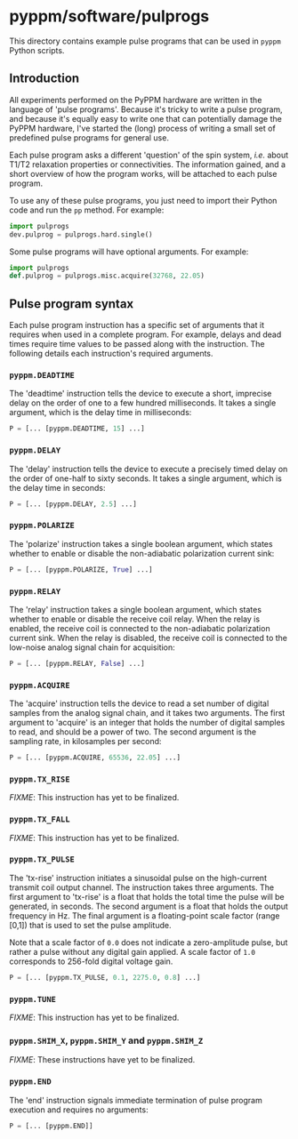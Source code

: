 # pyppm/software/pulprogs

This directory contains example pulse programs that can be used in `pyppm`
Python scripts.

## Introduction

All experiments performed on the PyPPM hardware are written in the language of
'pulse programs'. Because it's tricky to write a pulse program, and because
it's equally easy to write one that can potentially damage the PyPPM hardware,
I've started the (long) process of writing a small set of predefined pulse
programs for general use.

Each pulse program asks a different 'question' of the spin system, _i.e._ about
T1/T2 relaxation properties or connectivities. The information gained, and a
short overview of how the program works, will be attached to each pulse
program.

To use any of these pulse programs, you just need to import their Python code
and run the `pp` method. For example:

```python
import pulprogs
dev.pulprog = pulprogs.hard.single()
```

Some pulse programs will have optional arguments. For example:

```python
import pulprogs
def.pulprog = pulprogs.misc.acquire(32768, 22.05)
```

## Pulse program syntax

Each pulse program instruction has a specific set of arguments that it requires
when used in a complete program. For example, delays and dead times require
time values to be passed along with the instruction. The following details
each instruction's required arguments.

### `pyppm.DEADTIME`

The 'deadtime' instruction tells the device to execute a short, imprecise
delay on the order of one to a few hundred milliseconds. It takes a single
argument, which is the delay time in milliseconds:

```python
P = [... [pyppm.DEADTIME, 15] ...]
```

### `pyppm.DELAY`

The 'delay' instruction tells the device to execute a precisely timed delay
on the order of one-half to sixty seconds. It takes a single argument, which
is the delay time in seconds:

```python
P = [... [pyppm.DELAY, 2.5] ...]
```

### `pyppm.POLARIZE`

The 'polarize' instruction takes a single boolean argument, which states
whether to enable or disable the non-adiabatic polarization current sink:

```python
P = [... [pyppm.POLARIZE, True] ...]
```

### `pyppm.RELAY`

The 'relay' instruction takes a single boolean argument, which states
whether to enable or disable the receive coil relay. When the relay is
enabled, the receive coil is connected to the non-adiabatic polarization
current sink. When the relay is disabled, the receive coil is connected
to the low-noise analog signal chain for acquisition:

```python
P = [... [pyppm.RELAY, False] ...]
```

### `pyppm.ACQUIRE`

The 'acquire' instruction tells the device to read a set number of digital
samples from the analog signal chain, and it takes two arguments. The first
argument to 'acquire' is an integer that holds the number of digital samples
to read, and should be a power of two. The second argument is the sampling
rate, in kilosamples per second:

```python
P = [... [pyppm.ACQUIRE, 65536, 22.05] ...]
```

### `pyppm.TX_RISE`

_FIXME_: This instruction has yet to be finalized.

### `pyppm.TX_FALL`

_FIXME_: This instruction has yet to be finalized.

### `pyppm.TX_PULSE`

The 'tx-rise' instruction initiates a sinusoidal pulse on the high-current
transmit coil output channel. The instruction takes three arguments. The
first argument to 'tx-rise' is a float that holds the total time the pulse
will be generated, in seconds. The second argument is a float that holds the
output frequency in Hz. The final argument is a floating-point scale factor
(range [0,1]) that is used to set the pulse amplitude.

Note that a scale factor of `0.0` does not indicate a zero-amplitude pulse,
but rather a pulse without any digital gain applied. A scale factor of `1.0`
corresponds to 256-fold digital voltage gain.

```python
P = [... [pyppm.TX_PULSE, 0.1, 2275.0, 0.8] ...]
```

### `pyppm.TUNE`

_FIXME_: This instruction has yet to be finalized.

### `pyppm.SHIM_X`, `pyppm.SHIM_Y` and `pyppm.SHIM_Z`

_FIXME_: These instructions have yet to be finalized.

### `pyppm.END`

The 'end' instruction signals immediate termination of pulse program execution
and requires no arguments:

```python
P = [... [pyppm.END]]
```

